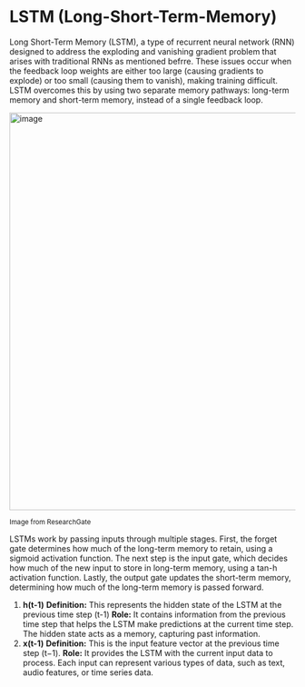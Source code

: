 # LSTM (Long-Short-Term-Memory)

Long Short-Term Memory (LSTM), a type of recurrent neural network (RNN) designed to address the exploding and vanishing gradient problem that arises with traditional RNNs as mentioned befrre. These issues occur when the feedback loop weights are either too large (causing gradients to explode) or too small (causing them to vanish), making training difficult. LSTM overcomes this by using two separate memory pathways: long-term memory and short-term memory, instead of a single feedback loop.

<img width="700" alt="image" src="https://github.com/user-attachments/assets/a9fbd31f-4c3d-4677-99ad-0966f02842db">

<sup>Image from ResearchGate</sup>

LSTMs work by passing inputs through multiple stages. First, the forget gate determines how much of the long-term memory to retain, using a sigmoid activation function. The next step is the input gate, which decides how much of the new input to store in long-term memory, using a tan-h activation function. Lastly, the output gate updates the short-term memory, determining how much of the long-term memory is passed forward.

1. **h(t-1)**
  **Definition:** This represents the hidden state of the LSTM at the previous time step (t-1)
  **Role:** It contains information from the previous time step that helps the LSTM make predictions at the current time step.
  The hidden state acts as a memory, capturing past information.
2. **x(t-1)**
  **Definition:** This is the input feature vector at the previous time step (t−1).
  **Role:** It provides the LSTM with the current input data to process. Each input can represent various types of data, such as text, audio features, or time series data.
